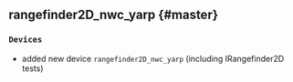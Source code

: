 rangefinder2D_nwc_yarp {#master}
-----------

### `Devices`

* added new device `rangefinder2D_nwc_yarp` (including IRangefinder2D tests)
